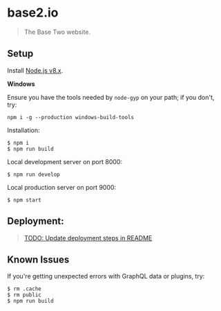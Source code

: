 # base2.io

> The Base Two website.

## Setup

Install [Node.js v8.x](https://nodejs.org).

**Windows**

Ensure you have the tools needed by `node-gyp` on your path; if you don't, try:

```
npm i -g --production windows-build-tools
```

Installation:

```
$ npm i
$ npm run build
```

Local development server on port 8000:

```
$ npm run develop
```

Local production server on port 9000:

```
$ npm start
```

## Deployment:

> [TODO: Update deployment steps in README](https://github.com/b2io/base2.io/issues/123)

## Known Issues

If you're getting unexpected errors with GraphQL data or plugins, try:

```
$ rm .cache
$ rm public
$ npm run build
```
